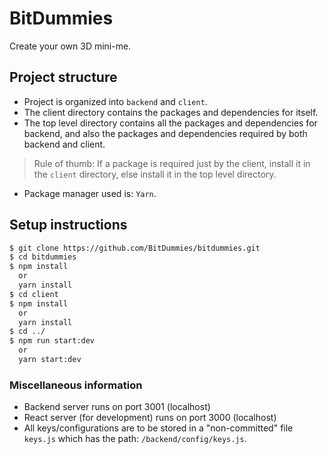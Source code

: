 # BitDummies

Create your own 3D mini-me.

## Project structure

- Project is organized into `backend` and `client`.
- The client directory contains the packages and dependencies for itself.
- The top level directory contains all the packages and dependencies for backend, and also the packages and dependencies required by both backend and client.
> Rule of thumb: If a package is required just by the client, install it in the `client` directory, else install it in the top level directory.
- Package manager used is: `Yarn`.

## Setup instructions

```zsh
$ git clone https://github.com/BitDummies/bitdummies.git
$ cd bitdummies
$ npm install
  or
  yarn install
$ cd client
$ npm install
  or
  yarn install
$ cd ../
$ npm run start:dev
  or
  yarn start:dev
```

### Miscellaneous information

- Backend server runs on port 3001 (localhost)
- React server (for development) runs on port 3000 (localhost)
- All keys/configurations are to be stored in a "non-committed" file `keys.js` which has the path: `/backend/config/keys.js`.
